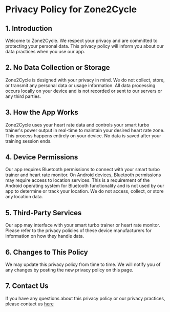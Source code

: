 # Privacy Policy for Zone2Cycle

## 1. Introduction

Welcome to Zone2Cycle. We respect your privacy and are committed to protecting your personal data. This privacy policy will inform you about our data practices when you use our app.

## 2. No Data Collection or Storage

Zone2Cycle is designed with your privacy in mind. We do not collect, store, or transmit any personal data or usage information. All data processing occurs locally on your device and is not recorded or sent to our servers or any third parties.

## 3. How the App Works

Zone2Cycle uses your heart rate data and controls your smart turbo trainer's power output in real-time to maintain your desired heart rate zone. This process happens entirely on your device. No data is saved after your training session ends.

## 4. Device Permissions

Our app requires Bluetooth permissions to connect with your smart turbo trainer and heart rate monitor. On Android devices, Bluetooth permissions may require access to location services. This is a requirement of the Android operating system for Bluetooth functionality and is not used by our app to determine or track your location. We do not access, collect, or store any location data.

## 5. Third-Party Services

Our app may interface with your smart turbo trainer or heart rate monitor. Please refer to the privacy policies of these device manufacturers for information on how they handle data.

## 6. Changes to This Policy

We may update this privacy policy from time to time. We will notify you of any changes by posting the new privacy policy on this page.

## 7. Contact Us

If you have any questions about this privacy policy or our privacy practices, please contact us [here](mailto:mail@raywilson.ie)